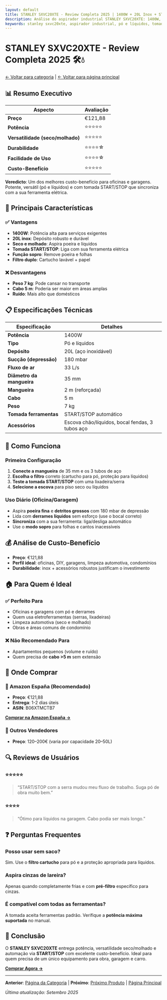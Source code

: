 ```yaml
---
layout: default
title: STANLEY SXVC20XTE - Review Completa 2025 | 1400W + 20L Inox + START/STOP
description: Análise do aspirador industrial STANLEY SXVC20XTE: 1400W, 20L inox, seco e molhado, tomada para ferramentas com START/STOP. Vale a pena para oficina e garagem?
keywords: stanley sxvc20xte, aspirador industrial, pó e líquidos, tomada ferramentas, start stop, 20l inox
---
```


# STANLEY SXVC20XTE - Review Completa 2025 🛠️💧

[← Voltar para categoria](../) | [← Voltar para página principal](../../)

## 📊 Resumo Executivo

| Aspecto | Avaliação |
|---------|-----------|
| **Preço** | €121,88 |
| **Potência** | ⭐⭐⭐⭐⭐ |
| **Versatilidade (seco/molhado)** | ⭐⭐⭐⭐⭐ |
| **Durabilidade** | ⭐⭐⭐⭐☆ |
| **Facilidade de Uso** | ⭐⭐⭐⭐☆ |
| **Custo-Benefício** | ⭐⭐⭐⭐⭐ |

**Veredicto**: Um dos melhores custo-benefício para oficinas e garagens. Potente, versátil (pó e líquidos) e com tomada START/STOP que sincroniza com a sua ferramenta elétrica.

## 🎯 Principais Características

### ✅ Vantagens
- **1400W**: Potência alta para serviços exigentes
- **20L inox**: Depósito robusto e durável
- **Seco e molhado**: Aspira poeira e líquidos
- **Tomada START/STOP**: Liga com sua ferramenta elétrica
- **Função sopro**: Remove poeira e folhas
- **Filtro duplo**: Cartucho lavável + papel

### ❌ Desvantagens
- **Peso 7 kg**: Pode cansar no transporte
- **Cabo 5 m**: Poderia ser maior em áreas amplas
- **Ruído**: Mais alto que domésticos

## 📋 Especificações Técnicas

| Especificação | Detalhes |
|---------------|----------|
| **Potência** | 1400W |
| **Tipo** | Pó e líquidos |
| **Depósito** | 20L (aço inoxidável) |
| **Sucção (depressão)** | 180 mbar |
| **Fluxo de ar** | 33 L/s |
| **Diâmetro da mangueira** | 35 mm |
| **Mangueira** | 2 m (reforçada) |
| **Cabo** | 5 m |
| **Peso** | 7 kg |
| **Tomada ferramentas** | START/STOP automático |
| **Acessórios** | Escova chão/líquidos, bocal fendas, 3 tubos aço |

## 🔧 Como Funciona

### Primeira Configuração
1. **Conecte a mangueira** de 35 mm e os 3 tubos de aço
2. **Escolha o filtro** correto (cartucho para pó, proteção para líquidos)
3. **Teste a tomada START/STOP** com uma lixadeira/serra
4. **Selecione a escova** para piso seco ou líquidos

### Uso Diário (Oficina/Garagem)
- Aspira **poeira fina** e **detritos grossos** com 180 mbar de depressão
- Lida com **derrames líquidos** sem esforço (use o bocal correto)
- **Sincroniza** com a sua ferramenta: liga/desliga automático
- Use o **modo sopro** para folhas e cantos inacessíveis

## 💰 Análise de Custo-Benefício

- **Preço**: €121,88
- **Perfil ideal**: oficinas, DIY, garagens, limpeza automotiva, condomínios
- **Durabilidade**: inox + acessórios robustos justificam o investimento

## 🏠 Para Quem é Ideal

### ✅ Perfeito Para
- Oficinas e garagens com pó e derrames
- Quem usa eletroferramentas (serras, lixadeiras)
- Limpeza automotiva (seco e molhado)
- Obras e áreas comuns de condomínio

### ❌ Não Recomendado Para
- Apartamentos pequenos (volume e ruído)
- Quem precisa de **cabo >5 m** sem extensão

## 🛒 Onde Comprar

### 🥇 Amazon España (Recomendado)
- **Preço**: €121,88
- **Entrega**: 1-2 dias úteis
- **ASIN**: B06XTMCTB7

**[Comprar na Amazon España →](https://amazon.es/dp/B06XTMCTB7?tag=melhoraspirador-21)**

### 🥈 Outros Vendedores
- **Preço**: 120–200€ (varia por capacidade 20–50L)

## 🔍 Reviews de Usuários

### ⭐⭐⭐⭐⭐
> “START/STOP com a serra mudou meu fluxo de trabalho. Suga pó de obra muito bem.”

### ⭐⭐⭐⭐
> “Ótimo para líquidos na garagem. Cabo podia ser mais longo.”

## ❓ Perguntas Frequentes

### Posso usar sem saco?
Sim. Use o **filtro cartucho** para pó e a proteção apropriada para líquidos.

### Aspira cinzas de lareira?
Apenas quando completamente frias e com **pré-filtro** específico para cinzas.

### É compatível com todas as ferramentas?
A tomada aceita ferramentas padrão. Verifique a **potência máxima suportada** no manual.

## 🎯 Conclusão

O **STANLEY SXVC20XTE** entrega potência, versatilidade seco/molhado e automação via **START/STOP** com excelente custo-benefício. Ideal para quem precisa de um único equipamento para obra, garagem e carro.

**[Comprar Agora →](https://amazon.es/dp/B06XTMCTB7?tag=melhoraspirador-21)**

---

**Anterior**: [Página da Categoria](../) | **Próximo**: [Próximo Produto]() | [Página Principal](../../)

*Última atualização: Setembro 2025*
